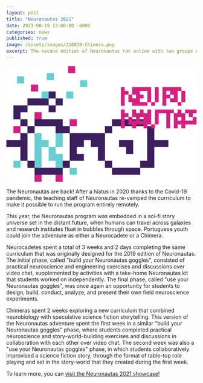 ```yaml
---
layout: post
title: "Neuronautas 2021"
date: 2021-08-19 12:00:00 -0000
categories: news
published: true
image: /assets/images/210819-Chimera.png
excerpt: The second edition of Neuronautas ran online with two groups of students -- the Neurocadetes and the Chimeras!
---
```


<p align="center">
  <img src="/assets/images/210819-NeuronautasGlasses.png">
</p>

The Neuronautas are back! After a hiatus in 2020 thanks to the Covid-19 pandemic, the teaching staff of Neuronautas re-vamped the curriculum to make it possible to run the program entirely remotely. 

This year, the Neuronautas program was embedded in a sci-fi story universe set in the distant future, when humans can travel across galaxies and research institutes float in bubbles through space. Portuguese youth could join the adventure as either a Neurocadete or a Chimera. 

Neurocadetes spent a total of 3 weeks and 2 days completing the same curriculum that was originally designed for the 2019 edition of Neuronautas. The initial phase, called "build your Neuronautas goggles", consisted of practical neuroscience and engineering exercises and discussions over video chat, supplemented by activities with a take-home Neuronautas kit that students worked on independently. The final phase, called "use your Neuronautas goggles", was once again an opportunity for students to design, build, conduct, analyze, and present their own field neuroscience experiments. 

Chimeras spent 2 weeks exploring a new curriculum that combined neurobiology with speculative science fiction storytelling. This version of the Neuronautas adventure spent the first week in a similar "build your Neuronautas goggles" phase, where students completed practical neuroscience and story-world-building exercises and discussions in collaboration with each other over video chat. The second week was also a "use your Neuronautas goggles" phase, in which students collaboratively improvised a science fiction story, through the format of table-top role playing and set in the story-world that they created during the first week. 

To learn more, you can [visit the Neuronautas 2021 showcase!](https://neuronautas.github.io/2021-showcase/)